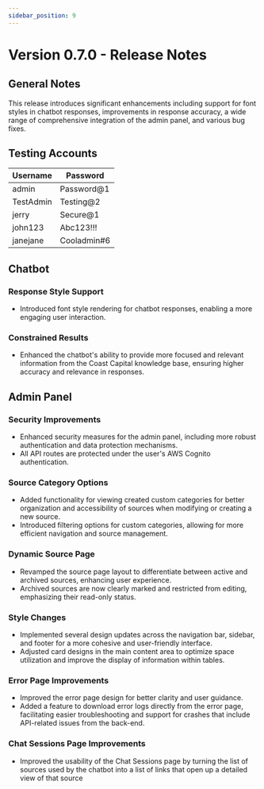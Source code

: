 ```yaml
---
sidebar_position: 9
---
```


# Version 0.7.0 - Release Notes

## General Notes

This release introduces significant enhancements including support for font styles in chatbot responses, improvements in response accuracy, a wide range of comprehensive integration of the admin panel, and various bug fixes.

## Testing Accounts

| Username   | Password     |
|------------|--------------|
| admin      | Password@1   |
| TestAdmin  | Testing@2    |
| jerry      | Secure@1     |
| john123    | Abc123!!!    |
| janejane   | Cooladmin#6  |

## Chatbot

### Response Style Support
- Introduced font style rendering for chatbot responses, enabling a more engaging user interaction.

### Constrained Results
- Enhanced the chatbot's ability to provide more focused and relevant information from the Coast Capital knowledge base, ensuring higher accuracy and relevance in responses.

## Admin Panel

### Security Improvements
- Enhanced security measures for the admin panel, including more robust authentication and data protection mechanisms.
- All API routes are protected under the user's AWS Cognito authentication.

### Source Category Options
- Added functionality for viewing created custom categories for better organization and accessibility of sources when modifying or creating a new source.
- Introduced filtering options for custom categories, allowing for more efficient navigation and source management.

### Dynamic Source Page
- Revamped the source page layout to differentiate between active and archived sources, enhancing user experience.
- Archived sources are now clearly marked and restricted from editing, emphasizing their read-only status.

### Style Changes
- Implemented several design updates across the navigation bar, sidebar, and footer for a more cohesive and user-friendly interface.
- Adjusted card designs in the main content area to optimize space utilization and improve the display of information within tables.

### Error Page Improvements
- Improved the error page design for better clarity and user guidance.
- Added a feature to download error logs directly from the error page, facilitating easier troubleshooting and support for crashes that include API-related issues from the back-end.

### Chat Sessions Page Improvements
- Improved the usability of the Chat Sessions page by turning the list of sources used by the chatbot into a list of links that open up a detailed view of that source
